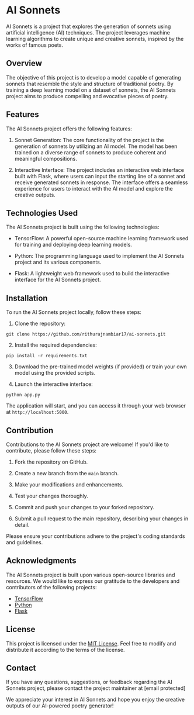 # AI Sonnets

AI Sonnets is a project that explores the generation of sonnets using artificial intelligence (AI) techniques. The project leverages machine learning algorithms to create unique and creative sonnets, inspired by the works of famous poets.

## Overview

The objective of this project is to develop a model capable of generating sonnets that resemble the style and structure of traditional poetry. By training a deep learning model on a dataset of sonnets, the AI Sonnets project aims to produce compelling and evocative pieces of poetry.

## Features

The AI Sonnets project offers the following features:

1. Sonnet Generation: The core functionality of the project is the generation of sonnets by utilizing an AI model. The model has been trained on a diverse range of sonnets to produce coherent and meaningful compositions.

2. Interactive Interface: The project includes an interactive web interface built with Flask, where users can input the starting line of a sonnet and receive generated sonnets in response. The interface offers a seamless experience for users to interact with the AI model and explore the creative outputs.

## Technologies Used

The AI Sonnets project is built using the following technologies:

- TensorFlow: A powerful open-source machine learning framework used for training and deploying deep learning models.

- Python: The programming language used to implement the AI Sonnets project and its various components.

- Flask: A lightweight web framework used to build the interactive interface for the AI Sonnets project.

## Installation

To run the AI Sonnets project locally, follow these steps:

1. Clone the repository:

`git clone https://github.com/rithurajnambiar17/ai-sonnets.git`


2. Install the required dependencies:

`pip install -r requirements.txt`

3. Download the pre-trained model weights (if provided) or train your own model using the provided scripts.

4. Launch the interactive interface:

`python app.py`


The application will start, and you can access it through your web browser at `http://localhost:5000`.

## Contribution

Contributions to the AI Sonnets project are welcome! If you'd like to contribute, please follow these steps:

1. Fork the repository on GitHub.

2. Create a new branch from the `main` branch.

3. Make your modifications and enhancements.

4. Test your changes thoroughly.

5. Commit and push your changes to your forked repository.

6. Submit a pull request to the main repository, describing your changes in detail.

Please ensure your contributions adhere to the project's coding standards and guidelines.

## Acknowledgments

The AI Sonnets project is built upon various open-source libraries and resources. We would like to express our gratitude to the developers and contributors of the following projects:

- [TensorFlow](https://www.tensorflow.org/)
- [Python](https://www.python.org/)
- [Flask](https://flask.palletsprojects.com/)

## License

This project is licensed under the [MIT License](LICENSE). Feel free to modify and distribute it according to the terms of the license.

## Contact

If you have any questions, suggestions, or feedback regarding the AI Sonnets project, please contact the project maintainer at [email protected]

We appreciate your interest in AI Sonnets and hope you enjoy the creative outputs of our AI-powered poetry generator!
